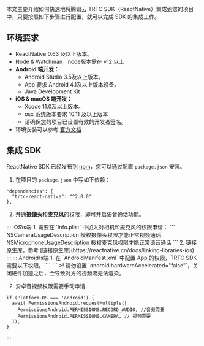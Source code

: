 本文主要介绍如何快速地将腾讯云 TRTC SDK（ReactNative）集成到您的项目中，只要按照如下步骤进行配置，就可以完成 SDK 的集成工作。

## 环境要求
- ReactNative 0.63 及以上版本。
- Node & Watchman，node版本需在 v12 以上
- **Android 端开发：**
  - Android Studio 3.5及以上版本。
  - App 要求 Android 4.1及以上版本设备。
  - Java Development Kit
- **iOS & macOS 端开发：**
  - Xcode 11.0及以上版本。
  - osx 系统版本要求 10.11 及以上版本
  - 请确保您的项目已设置有效的开发者签名。
- 环境安装可以参考 [官方文档](https://reactnative.cn/docs/environment-setup)

## 集成 SDK

ReactNative SDK 已经发布到 [npm](https://www.npmjs.com/package/trtc-react-native)，您可以通过配置 `package.json` 安装。
1. 在项目的 `package.json` 中写如下依赖：
```
"dependencies": {
  "trtc-react-native": "^2.0.0"
},
```
2. 开通**摄像头**和**麦克风**的权限，即可开启语音通话功能。
<dx-tabs>
::: iOS\s端
1. 需要在 `Info.plist` 中加入对相机和麦克风的权限申请：
```
<key>NSCameraUsageDescription</key>
<string>授权摄像头权限才能正常视频通话</string>
<key>NSMicrophoneUsageDescription</key>
<string>授权麦克风权限才能正常语音通话</string>
```
2. 链接原生库，参考 [链接原生库](https://reactnative.cn/docs/linking-libraries-ios)
::: 
::: Android\s端
1. 在 `AndroidManifest.xml` 中配置 App 的权限，TRTC SDK 需要以下权限。
```
<uses-permission android:name="android.permission.INTERNET" />
<uses-permission android:name="android.permission.ACCESS_NETWORK_STATE" />
<uses-permission android:name="android.permission.ACCESS_WIFI_STATE" />
<uses-permission android:name="android.permission.WRITE_EXTERNAL_STORAGE" />
<uses-permission android:name="android.permission.READ_EXTERNAL_STORAGE" />
<uses-permission android:name="android.permission.RECORD_AUDIO" />
<uses-permission android:name="android.permission.MODIFY_AUDIO_SETTINGS" />
<uses-permission android:name="android.permission.BLUETOOTH" />
<uses-permission android:name="android.permission.CAMERA" />
<uses-permission android:name="android.permission.READ_PHONE_STATE" />
<uses-feature android:name="android.hardware.camera" />
<uses-feature android:name="android.hardware.camera.autofocus" />
```
>! 请勿设置 `android:hardwareAccelerated="false"`，关闭硬件加速之后，会导致对方的视频流无法渲染。

2. 安卓音视频权限需要手动申请
```
if (Platform.OS === 'android') {
  await PermissionsAndroid.requestMultiple([
    PermissionsAndroid.PERMISSIONS.RECORD_AUDIO, //音频需要
    PermissionsAndroid.PERMISSIONS.CAMERA, // 视频需要
  ]);
}
```
:::

</dx-tabs>



